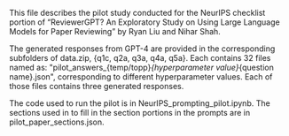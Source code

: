 This file describes the pilot study conducted for the NeurIPS checklist portion of “ReviewerGPT? An Exploratory Study on Using Large Language Models for Paper Reviewing” by Ryan Liu and Nihar Shah.

The generated responses from GPT-4 are provided in the corresponding subfolders of data.zip, {q1c, q2a, q3a, q4a, q5a}. Each contains 32 files named as: "pilot_answers_{temp/topp}_{hyperparameter value}_{question name}.json", corresponding to different hyperparameter values. Each of those files contains three generated responses. 

The code used to run the pilot is in NeurIPS_prompting_pilot.ipynb. The sections used in to fill in the section portions in the prompts are in pilot_paper_sections.json. 
